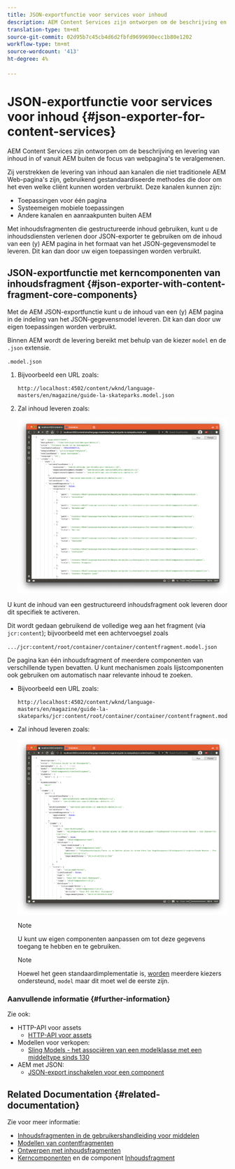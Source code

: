```yaml
---
title: JSON-exportfunctie voor services voor inhoud
description: AEM Content Services zijn ontworpen om de beschrijving en levering van inhoud in of vanuit AEM te veralgemenen, waarbij de aandacht niet op webpagina's wordt gevestigd. Zij verstrekken de levering van inhoud aan kanalen die niet traditionele AEM Web-pagina's zijn, gebruikend gestandaardiseerde methodes die door om het even welke cliënt kunnen worden verbruikt.
translation-type: tm+mt
source-git-commit: 02d95b7c45cb4d6d2fbfd9699690ecc1b80e1202
workflow-type: tm+mt
source-wordcount: '413'
ht-degree: 4%

---
```



# JSON-exportfunctie voor services voor inhoud {#json-exporter-for-content-services}

AEM Content Services zijn ontworpen om de beschrijving en levering van inhoud in of vanuit AEM buiten de focus van webpagina&#39;s te veralgemenen.

Zij verstrekken de levering van inhoud aan kanalen die niet traditionele AEM Web-pagina&#39;s zijn, gebruikend gestandaardiseerde methodes die door om het even welke cliënt kunnen worden verbruikt. Deze kanalen kunnen zijn:

* Toepassingen voor één pagina
* Systeemeigen mobiele toepassingen
* Andere kanalen en aanraakpunten buiten AEM

Met inhoudsfragmenten die gestructureerde inhoud gebruiken, kunt u de inhoudsdiensten verlenen door JSON-exporter te gebruiken om de inhoud van een (y) AEM pagina in het formaat van het JSON-gegevensmodel te leveren. Dit kan dan door uw eigen toepassingen worden verbruikt.

## JSON-exportfunctie met kerncomponenten van inhoudsfragment {#json-exporter-with-content-fragment-core-components}

Met de AEM JSON-exportfunctie kunt u de inhoud van een (y) AEM pagina in de indeling van het JSON-gegevensmodel leveren. Dit kan dan door uw eigen toepassingen worden verbruikt.

Binnen AEM wordt de levering bereikt met behulp van de kiezer `model` en de `.json` extensie.

`.model.json`

1. Bijvoorbeeld een URL zoals:

   ```shell
   http://localhost:4502/content/wknd/language-masters/en/magazine/guide-la-skateparks.model.json
   ```

1. Zal inhoud leveren zoals:

   ![JSON-model van WKND-inhoud](/help/implementing/developing/introduction/assets/json-model-wknd.png)

U kunt de inhoud van een gestructureerd inhoudsfragment ook leveren door dit specifiek te activeren.

Dit wordt gedaan gebruikend de volledige weg aan het fragment (via `jcr:content`); bijvoorbeeld met een achtervoegsel zoals

`.../jcr:content/root/container/container/contentfragment.model.json`

De pagina kan één inhoudsfragment of meerdere componenten van verschillende typen bevatten. U kunt mechanismen zoals lijstcomponenten ook gebruiken om automatisch naar relevante inhoud te zoeken.

* Bijvoorbeeld een URL zoals:

   ```shell
   http://localhost:4502/content/wknd/language-masters/en/magazine/guide-la-skateparks/jcr:content/root/container/container/contentfragment.model.json
   ```

* Zal inhoud leveren zoals:

   ![JSON-model van WKND-inhoudsfragment](/help/implementing/developing/introduction/assets/json-model-wknd-content-fragment.png)

   >[!NOTE]
   >
   >U kunt uw eigen componenten [](enabling-json-exporter.md) aanpassen om tot deze gegevens toegang te hebben en te gebruiken.

   >[!NOTE]
   >
   >Hoewel het geen standaardimplementatie is, [worden](enabling-json-exporter.md#multiple-selectors) meerdere kiezers ondersteund, `model` maar dit moet wel de eerste zijn.

### Aanvullende informatie {#further-information}

Zie ook:

* HTTP-API voor assets
   * [HTTP-API voor assets](/help/assets/developer-reference-material-apis.md)
* Modellen voor verkopen:
   * [Sling Models - het associëren van een modelklasse met een middeltype sinds 130](https://sling.apache.org/documentation/bundles/models.html#associating-a-model-class-with-a-resource-type-since-130)
* AEM met JSON:
   * [JSON-export inschakelen voor een component](enabling-json-exporter.md)

## Related Documentation {#related-documentation}

Zie voor meer informatie:

* [Inhoudsfragmenten in de gebruikershandleiding voor middelen](/help/assets/content-fragments/content-fragments.md)
* [Modellen van contentfragmenten](/help/assets/content-fragments/content-fragments-models.md)
* [Ontwerpen met inhoudsfragmenten](/help/sites-cloud/authoring/fundamentals/content-fragments.md)
* [Kerncomponenten](https://docs.adobe.com/content/help/en/experience-manager-core-components/using/introduction.html) en de component [Inhoudsfragment](https://docs.adobe.com/content/help/en/experience-manager-core-components/using/components/content-fragment-component.html)
